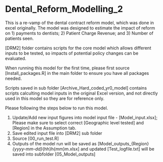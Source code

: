 # Dental_Reform_Modelling_2

This is a re-vamp of the dental contract reform model, which was done in excel originally. 
The model was designed to estimate the impact of reform on 1) payments to dentists; 2) Patient Charge Revenue; and 3) Number of patients seen. 

[DRM2] folder contains scripts for the core model which allows different inputs to be tested, so impacts of potential policy changes can be evaluated. 

When running this model for the first time, please first source [Install_packages.R] in the main folder to ensure you have all packages needed. 

Scripts saved in sub folder [Archive_Hard_coded_yr0_model] contains scripts calculting model inputs in the original Excel version, and not directly used in this model so they are for reference only. 

Please following the steps below to run this model. 
1. Update/Add new input figures into model input file - [Model_input.xlsx]; Please make sure to select correct [Geographic level tested] and [Region] in the Assumption tab. 
2. Save edited input file into [DRM2] sub folder
3. Source [00_run_test.R]
4. Outputs of the model run will be saved as [Model_outputs_{Region}_{yyyy-mm-dd}_{hh}h{mm}m.xlsx] and updated [Test_logfile.txt] will be saved into subfolder [05_Model_outputs]

